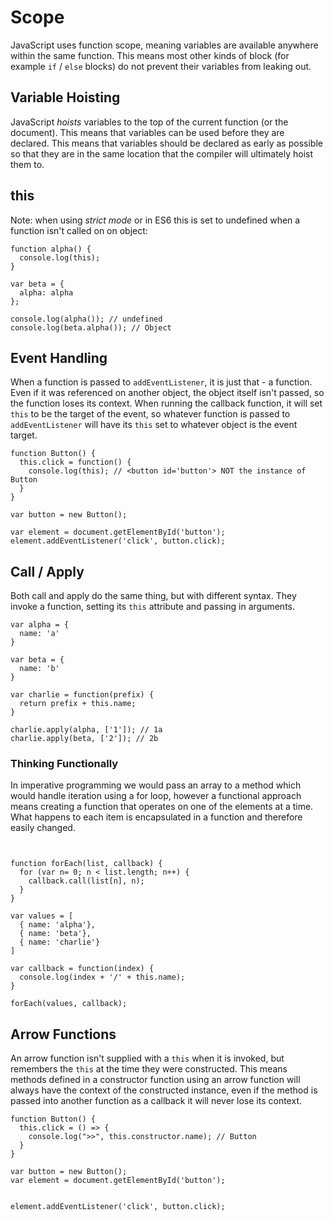 # Scope

JavaScript uses function scope, meaning variables are available anywhere within the same function.  This means most other kinds of block \(for example `if` / `else` blocks\) do not prevent their variables from leaking out.

## Variable Hoisting

JavaScript _hoists_ variables to the top of the current function \(or the document\). This means that variables can be used before they are declared. This means that variables should be declared as early as possible so that they are in the same location that the compiler will ultimately hoist them to.

## this

Note: when using _strict mode_ or in ES6 this is set to undefined when a function isn't called on on object:

```
function alpha() {
  console.log(this);
}

var beta = {
  alpha: alpha
};

console.log(alpha()); // undefined
console.log(beta.alpha()); // Object
```

## Event Handling

When a function is passed to `addEventListener`, it is just that - a function. Even if it was referenced on another object, the object itself isn't passed, so the function loses its context. When running the callback function, it will set `this` to be the target of the event, so whatever function is passed to `addEventListener` will have its `this` set to whatever object is the event target.

```
function Button() {
  this.click = function() {
    console.log(this); // <button id='button'> NOT the instance of Button
  }
}

var button = new Button();

var element = document.getElementById('button');
element.addEventListener('click', button.click);
```

## Call / Apply

Both call and apply do the same thing, but with different syntax. They invoke a function, setting its `this` attribute and passing in  arguments.

```
var alpha = {
  name: 'a'
}

var beta = {
  name: 'b'
}

var charlie = function(prefix) {
  return prefix + this.name;
}

charlie.apply(alpha, ['1']); // 1a
charlie.apply(beta, ['2']); // 2b
```

### Thinking Functionally

In imperative programming we would pass an array to a method which would handle iteration using a for loop, however a functional approach means creating a function that operates on one of the elements at a time. What happens to each item is encapsulated in a function and therefore easily changed.  

```


function forEach(list, callback) {
  for (var n= 0; n < list.length; n++) {
    callback.call(list[n], n);
  }
}

var values = [
  { name: 'alpha'},
  { name: 'beta'},
  { name: 'charlie'}
]

var callback = function(index) {
  console.log(index + '/' + this.name);
}

forEach(values, callback);
```

## Arrow Functions

An arrow function isn't supplied with a `this` when it is invoked, but remembers the `this` at the time they were constructed. This means methods defined in a constructor function using an arrow function will always have the context of the constructed instance, even if the method is passed into another function as a callback it will never lose its context. 

```
function Button() {
  this.click = () => {
    console.log(">>", this.constructor.name); // Button
  }
}

var button = new Button();
var element = document.getElementById('button');


element.addEventListener('click', button.click);
```





